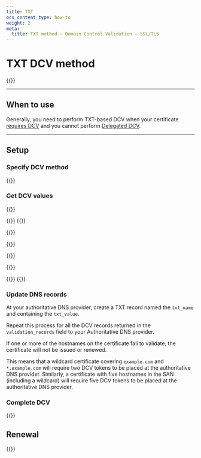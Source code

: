 ```yaml
---
title: TXT
pcx_content_type: how-to
weight: 2
meta:
  title: TXT method — Domain Control Validation — SSL/TLS
---
```


# TXT DCV method

{{<render file="_txt-validation-definition.md">}}
<br/>

---

## When to use

Generally, you need to perform TXT-based DCV when your certificate [requires DCV](/ssl/edge-certificates/changing-dcv-method/) and you cannot perform [Delegated DCV](/ssl/edge-certificates/changing-dcv-method/methods/delegated-dcv/).

---

## Setup

### Specify DCV method

{{<render file="_generic-validation-process.md">}}

### Get DCV values

{{<render file="_txt-validation-preamble.md">}}

{{<tabs labels="API | Dashboard">}}
{{<tab label="api" no-code="true">}}

{{<render file="_txt-validation-api.md">}}

{{</tab>}}

{{<tab label="dashboard" no-code="true">}}

{{<render file="_txt-validation-dashboard.md">}}

{{</tab>}}
{{</tabs>}}

### Update DNS records

At your authoritative DNS provider, create a TXT record named the `txt_name` and containing the `txt_value`. 

Repeat this process for all the DCV records returned in the `validation_records` field to your Authoritative DNS provider.

If one or more of the hostnames on the certificate fail to validate, the certificate will not be issued or renewed.

This means that a wildcard certificate covering `example.com` and `*.example.com` will require two DCV tokens to be placed at the authoritative DNS provider. Similarly, a certificate with five hostnames in the SAN (including a wildcard) will require five DCV tokens to be placed at the authoritative DNS provider.

### Complete DCV

{{<render file="_dcv-validate-patch.md">}}

## Renewal

{{<render file="_dcv-token-renewal.md">}}

[^2]: Meaning that another DNS provider - not Cloudflare - maintains your Authoritative DNS.